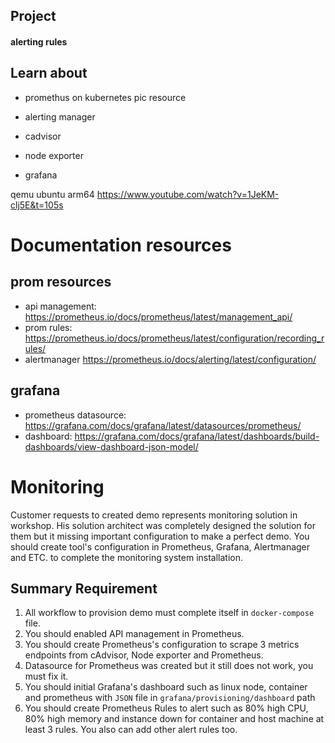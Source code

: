 ## Project

#### alerting rules

## Learn about 
- promethus on kubernetes
pic
resource

- alerting manager

- cadvisor

- node exporter

- grafana


qemu ubuntu arm64
https://www.youtube.com/watch?v=1JeKM-clj5E&t=105s

# Documentation resources

## prom resources
- api management: https://prometheus.io/docs/prometheus/latest/management_api/
- prom rules: https://prometheus.io/docs/prometheus/latest/configuration/recording_rules/
- alertmanager https://prometheus.io/docs/alerting/latest/configuration/

## grafana 
- prometheus datasource: https://grafana.com/docs/grafana/latest/datasources/prometheus/
- dashboard: https://grafana.com/docs/grafana/latest/dashboards/build-dashboards/view-dashboard-json-model/



# Monitoring

Customer requests to created demo represents monitoring solution in workshop. His solution architect was completely designed the solution for them but it missing important configuration to make a perfect demo. You should create tool's configuration in Prometheus, Grafana, Alertmanager and ETC. to complete the monitoring system installation.

## Summary Requirement

1. All workflow to provision demo must complete itself in `docker-compose` file.
2. You should enabled API management in Prometheus.
3. You should create Prometheus's configuration to scrape 3 metrics endpoints from cAdvisor, Node exporter and Prometheus.
4. Datasource for Prometheus was created but it still does not work, you must fix it.
5. You should initial Grafana's dashboard such as linux node, container and prometheus with `JSON` file in `grafana/provisioning/dashboard` path
6. You should create Prometheus Rules to alert such as 80% high CPU, 80% high memory and instance down for container and host machine at least 3 rules. You also can add other alert rules too.


